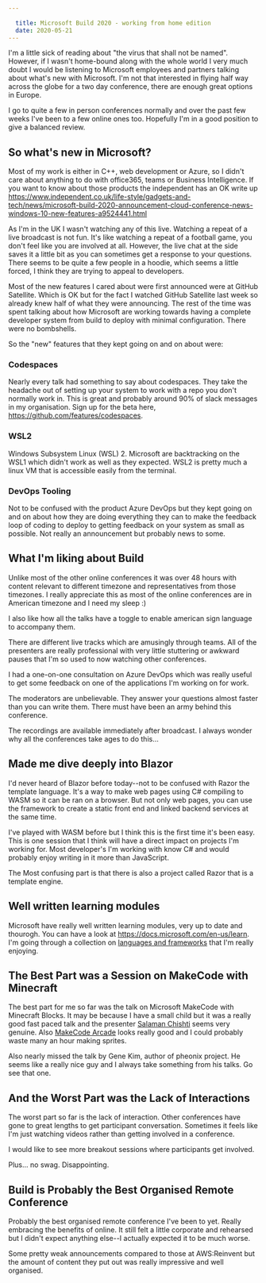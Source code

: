 ```yaml
---
  
  title: Microsoft Build 2020 - working from home edition
  date: 2020-05-21
---
```

  
I'm a little sick of reading about "the virus that shall not be named". However, if I wasn't home-bound along with the whole world I very much doubt I would be listening to Microsoft employees and partners talking about what's new with Microsoft. I'm not that interested in flying half way across the globe for a two day conference, there are enough great options in Europe.

I go to quite a few in person conferences normally and over the past few weeks I've been to a few online ones too. Hopefully I'm in a good position to give a balanced review.

## So what's new in Microsoft?

Most of my work is either in C++, web development or Azure, so I didn't care about anything to do with office365, teams or Business Intelligence. If you want to know about those products the independent has an OK write up https://www.independent.co.uk/life-style/gadgets-and-tech/news/microsoft-build-2020-announcement-cloud-conference-news-windows-10-new-features-a9524441.html

As I'm in the UK I wasn't watching any of this live. Watching a repeat of a live broadcast is not fun. It's like watching a repeat of a football game, you don't feel like you are involved at all. However, the live chat at the side saves it a little bit as you can sometimes get a response to your questions. There seems to be quite a few people in a hoodie, which seems a little forced, I think they are trying to appeal to developers.

Most of the new features I cared about were first announced were at GitHub Satellite. Which is OK but for the fact I watched GitHub Satellite last week so already knew half of what they were announcing. The rest of the time was spent talking about how Microsoft are working towards having a complete developer system from build to deploy with minimal configuration. There were no bombshells.

So the "new" features that they kept going on and on about were:

### Codespaces

Nearly every talk had something to say about codespaces. They take the headache out of setting up your system to work with a repo you don't normally work in. This is great and probably around 90% of slack messages in my organisation. Sign up for the beta here, https://github.com/features/codespaces.

### WSL2

Windows Subsystem Linux (WSL) 2. Microsoft are backtracking on the WSL1 which didn't work as well as they expected. WSL2 is pretty much a linux VM that is accessible easily from the terminal.

### DevOps Tooling

Not to be confused with the product Azure DevOps but they kept going on and on about how they are doing everything they can to make the feedback loop of coding to deploy to getting feedback on your system as small as possible. Not really an announcement but probably news to some.

## What I'm liking about Build

Unlike most of the other online conferences it was over 48 hours with content relevant to different timezone and representatives from those timezones. I really appreciate this as most of the online conferences are in American timezone and I need my sleep :) 

I also like how all the talks have a toggle to enable american sign language to accompany them.

There are different live tracks which are amusingly through teams. All of the presenters are really professional with very little stuttering or awkward pauses that I'm so used to now watching other conferences.

I had a one-on-one consultation on Azure DevOps which was really useful to get some feedback on one of the applications I'm working on for work.

The moderators are unbelievable. They answer your questions almost faster than you can write them. There must have been an army behind this conference.

The recordings are available immediately after broadcast. I always wonder why all the conferences take ages to do this...

## Made me dive deeply into Blazor

I'd never heard of Blazor before today--not to be confused with Razor the template language. It's a way to make web pages using C# compiling to WASM so it can be ran on a browser. But not only web pages, you can use the framework to create a static front end and linked backend services at the same time.

I've played with WASM before but I think this is the first time it's been easy. This is one session that I think will have a direct impact on projects I'm working for. Most developer's I'm working with know C# and would probably enjoy writing in it more than JavaScript.

The Most confusing part is that there is also a project called Razor that is a template engine.

## Well written learning modules

Microsoft have really well written learning modules, very up to date and thourogh. You can have a look at https://docs.microsoft.com/en-us/learn. I'm going through a collection on [languages and frameworks](https://docs.microsoft.com/en-us/users/buildcloudskillschallenge/collections/xemxhp6npy1m67?WT.mc_id=Build2020_csc_RegConfirm-site-mktg&OCID=AID3012653) that I'm really enjoying.

## The Best Part was a Session on MakeCode with Minecraft

The best part for me so far was the talk on Microsoft MakeCode with Minecraft Blocks. It may be because I have a small child but it was a really good fast paced talk and the presenter [Salaman Chishti](https://github.com/salmanmkc) seems very genuine. Also [MakeCode Arcade](https://arcade.makecode.com/) looks really good and I could probably waste many an hour making sprites.

Also nearly missed the talk by Gene Kim, author of pheonix project. He seems like a really nice guy and I always take something from his talks. Go see that one.

## And the Worst Part was the Lack of Interactions

The worst part so far is the lack of interaction. Other conferences have gone to great lengths to get participant conversation. Sometimes it feels like I'm just watching videos rather than getting involved in a conference.

I would like to see more breakout sessions where participants get involved.

Plus... no swag. Disappointing.

## Build is Probably the Best Organised Remote Conference

Probably the best organised remote conference I've been to yet. Really embracing the benefits of online. It still felt a little corporate and rehearsed but I didn't expect anything else--I actually expected it to be much worse.

Some pretty weak announcements compared to those at AWS:Reinvent but the amount of content they put out was really impressive and well organised.